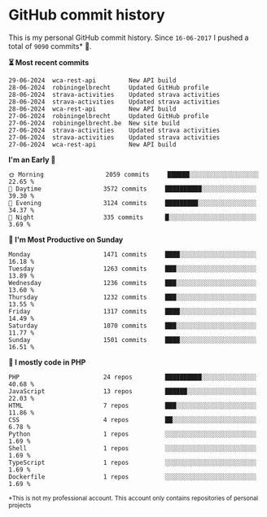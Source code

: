 # GitHub commit history
This is my personal GitHub commit history. Since <!--START_SECTION:first-commit-date-->`16-06-2017`<!--END_SECTION:first-commit-date--> I pushed a total of <!--START_SECTION:total-commit-count-->`9090`<!--END_SECTION:total-commit-count--> commits* 🎉.

<!--START_SECTION:most-recent-commits-->
**⏳ Most recent commits**
                                        
```text
29-06-2024  wca-rest-api         New API build
28-06-2024  robiningelbrecht     Updated GitHub profile
28-06-2024  strava-activities    Updated strava activities
28-06-2024  strava-activities    Updated strava activities
28-06-2024  wca-rest-api         New API build
27-06-2024  robiningelbrecht     Updated GitHub profile
27-06-2024  robiningelbrecht.be  New site build
27-06-2024  strava-activities    Updated strava activities
27-06-2024  strava-activities    Updated strava activities
27-06-2024  wca-rest-api         New API build
```
<!--END_SECTION:most-recent-commits-->  

<!--START_SECTION:commits-per-day-time-->
**I&#039;m an Early 🐤**

```text
🌞 Morning                 2059 commits     ██████░░░░░░░░░░░░░░░░░░░   22.65 %
🌆 Daytime                 3572 commits     ██████████░░░░░░░░░░░░░░░   39.30 %
🌃 Evening                 3124 commits     █████████░░░░░░░░░░░░░░░░   34.37 %
🌙 Night                   335 commits      █░░░░░░░░░░░░░░░░░░░░░░░░   3.69 %
```
<!--END_SECTION:commits-per-day-time-->  

<!--START_SECTION:commits-per-weekday-->
**📅 I&#039;m Most Productive on Sunday**

```text
Monday                    1471 commits     ████░░░░░░░░░░░░░░░░░░░░░   16.18 %
Tuesday                   1263 commits     ███░░░░░░░░░░░░░░░░░░░░░░   13.89 %
Wednesday                 1236 commits     ███░░░░░░░░░░░░░░░░░░░░░░   13.60 %
Thursday                  1232 commits     ███░░░░░░░░░░░░░░░░░░░░░░   13.55 %
Friday                    1317 commits     ████░░░░░░░░░░░░░░░░░░░░░   14.49 %
Saturday                  1070 commits     ███░░░░░░░░░░░░░░░░░░░░░░   11.77 %
Sunday                    1501 commits     ████░░░░░░░░░░░░░░░░░░░░░   16.51 %
```
<!--END_SECTION:commits-per-weekday-->  

<!--START_SECTION:repos-per-language-->
**💬 I mostly code in PHP**

```text
PHP                       24 repos         ██████████░░░░░░░░░░░░░░░   40.68 %
JavaScript                13 repos         ██████░░░░░░░░░░░░░░░░░░░   22.03 %
HTML                      7 repos          ███░░░░░░░░░░░░░░░░░░░░░░   11.86 %
CSS                       4 repos          ██░░░░░░░░░░░░░░░░░░░░░░░   6.78 %
Python                    1 repos          ░░░░░░░░░░░░░░░░░░░░░░░░░   1.69 %
Shell                     1 repos          ░░░░░░░░░░░░░░░░░░░░░░░░░   1.69 %
TypeScript                1 repos          ░░░░░░░░░░░░░░░░░░░░░░░░░   1.69 %
Dockerfile                1 repos          ░░░░░░░░░░░░░░░░░░░░░░░░░   1.69 %
```
<!--END_SECTION:repos-per-language-->  

<sub>*This is not my professional account. This account only contains repositories of personal projects</sub>
